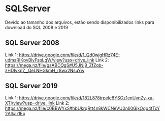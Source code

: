 # SQLServer
Devido ao tamanho dos arquivos, estão sendo disponibilizados links para download do SQL 2008 e 2019

## SQL Server 2008
Link 1: https://drive.google.com/file/d/1_Qd0wjgHRz74E-udmsRIKpvBIyFspLgW/view?usp=drive_link
Link 2: https://mega.nz/file/gsABCQgS#U5JNj8_ZfZqb-zHDIvkn7__QeLNHGkmH_r8wx2NsuYw

## SQL Server 2019
Link 1: https://drive.google.com/file/d/182L878trpeIc8YSGz1enUvnZy-xa-XTj/view?usp=drive_link
Link 2: https://mega.nz/file/c0BBWYxS#hbUkrqRtt4n8kWCNeVU0n00GjxOgo4tTcY2Alkar1Eo
